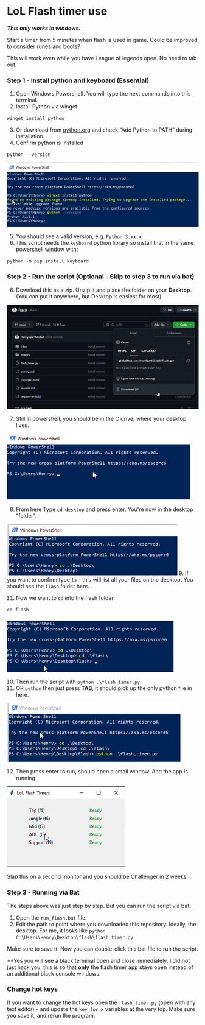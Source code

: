 # LoL Flash timer use

**_This only works in windows._** 

Start a timer from 5 minutes when flash is used in game. Could be improved to consider runes and boots?

This will work even while you have League of legends open. No need to tab out.

### Step 1 - Install python and keyboard (Essential)
1. Open Windows Powershell. You will type the next commands into this terminal.
2. Install Python via winget

```angular2html
winget install python
```

3. Or download from [python.org](https://www.python.org/downloads/) and check “Add Python to PATH” during installation.
4. Confirm python is installed 

```angular2html
python --version
```

![img.png](images/0.5.png)

5. You should see a valid version, e.g. `Python 3.xx.x`
6. This script needs the `keyboard` python library so install that in the same powershell window with:

```angular2html
python -m pip install keyboard
```

### Step 2 - Run the script (Optional - Skip to step 3 to run via bat)
6. Download this as a zip. Unzip it and place the folder on your **Desktop**. (You can put it anywhere, but Desktop is easiest for most)

![img.png](images/0.png)

7. Still in powershell, you should be in the C drive, where your desktop lives. 

![img.png](images/1.png)

8. From here Type `cd desktop` and press enter. You're now in the desktop "folder".

![img.png](images/2.png)
9. If you want to confirm type `ls` - this will list all your files on the desktop. You should see the `flash` folder here.

11. Now we want to `cd` into the flash folder 

```angular2html
cd flash
```

![img.png](images/3.png)

10. Then run the script with `python .\flash_timer.py`
11. OR `python` then just press **TAB**, it should pick up the only python file in here. 

![img.png](images/4.png)

12. Then press enter to run, should open a small window. And the app is running 

![img.png](images/5.png)

Slap this on a second monitor and you should be Challenger in 2 weeks


### Step 3 - Running via Bat 
The steps above was just step by step. But you can run the script via bat.

1. Open the `run_flash.bat` file. 
2. Edit the path to point where you downloaded this repository. Ideally, the desktop.
For me, it looks like `python C:\Users\Henry\Desktop\flash\flash_timer.py`

Make sure to save it. Now you can double-click this bat file to run the script.

**Yes you will see a black terminal open and close immediately, I did not just hack you, this is so that **only** the flash timer app stays open instead of an additional black console windows. 

### Change hot keys
If you want to change the hot keys open the `flash_timer.py` (open with any text editor) - and update the `key_for_x` variables at the very top. 
Make sure you save it, and rerun the program. 